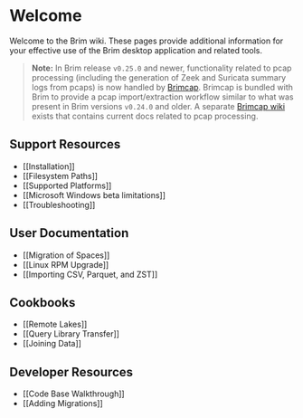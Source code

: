 # Welcome

Welcome to the Brim wiki. These pages provide additional information for your
effective use of the Brim desktop application and related tools.

> **Note:** In Brim release `v0.25.0` and newer, functionality related to
> pcap processing (including the generation of Zeek and Suricata summary logs
> from pcaps) is now handled by [Brimcap](https://github.com/brimdata/brimcap).
> Brimcap is bundled with Brim to provide a pcap import/extraction workflow
> similar to what was present in Brim versions `v0.24.0` and older. A separate
> [Brimcap wiki](https://github.com/brimdata/brimcap/wiki) exists that contains
> current docs related to pcap processing.

## Support Resources

- [[Installation]]
- [[Filesystem Paths]]
- [[Supported Platforms]]
- [[Microsoft Windows beta limitations]]
- [[Troubleshooting]]

## User Documentation

- [[Migration of Spaces]]
- [[Linux RPM Upgrade]]
- [[Importing CSV, Parquet, and ZST]]

## Cookbooks

- [[Remote Lakes]]
- [[Query Library Transfer]]
- [[Joining Data]]

## Developer Resources

- [[Code Base Walkthrough]]
- [[Adding Migrations]]
